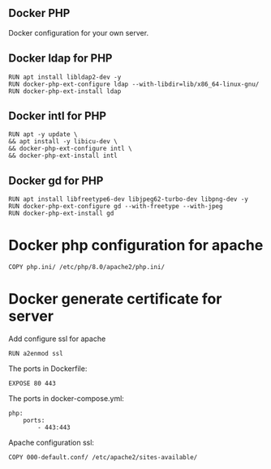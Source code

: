 ## Docker PHP
Docker configuration for your own server.

## Docker ldap for PHP
```
RUN apt install libldap2-dev -y
RUN docker-php-ext-configure ldap --with-libdir=lib/x86_64-linux-gnu/
RUN docker-php-ext-install ldap
```

## Docker intl for PHP
```
RUN apt -y update \
&& apt install -y libicu-dev \
&& docker-php-ext-configure intl \
&& docker-php-ext-install intl
```

## Docker gd for PHP
```
RUN apt install libfreetype6-dev libjpeg62-turbo-dev libpng-dev -y
RUN docker-php-ext-configure gd --with-freetype --with-jpeg
RUN docker-php-ext-install gd
```

# Docker php configuration for apache
```
COPY php.ini/ /etc/php/8.0/apache2/php.ini/
```

# Docker generate certificate for server

Add configure ssl for apache
```
RUN a2enmod ssl
```

The ports in Dockerfile:
```
EXPOSE 80 443
```

The ports in docker-compose.yml:
```
php:
    ports:
        - 443:443
```

Apache configuration ssl:

```
COPY 000-default.conf/ /etc/apache2/sites-available/
```
